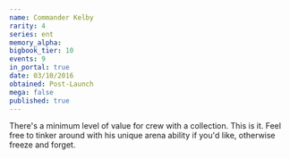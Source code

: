 ```yaml
---
name: Commander Kelby
rarity: 4
series: ent
memory_alpha:
bigbook_tier: 10
events: 9
in_portal: true
date: 03/10/2016
obtained: Post-Launch
mega: false
published: true
---
```


There's a minimum level of value for crew with a collection. This is it. Feel free to tinker around with his unique arena ability if you'd like, otherwise freeze and forget.
